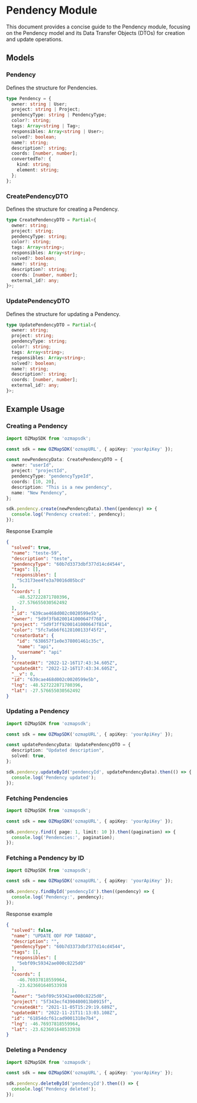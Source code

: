 # Pendency Module

This document provides a concise guide to the Pendency module, focusing on the Pendency model and its Data Transfer Objects (DTOs) for creation and update operations.

## Models

### Pendency

Defines the structure for Pendencies.

```typescript
type Pendency = {
  owner: string | User;
  project: string | Project;
  pendencyType: string | PendencyType;
  color?: string;
  tags: Array<string | Tag>;
  responsibles: Array<string | User>;
  solved?: boolean;
  name?: string;
  description?: string;
  coords: [number, number];
  convertedTo?: {
    kind: string;
    element: string;
  };
};
```

### CreatePendencyDTO

Defines the structure for creating a Pendency.

```typescript
type CreatePendencyDTO = Partial<{
  owner: string;
  project: string;
  pendencyType: string;
  color?: string;
  tags: Array<string>;
  responsibles: Array<string>;
  solved?: boolean;
  name?: string;
  description?: string;
  coords: [number, number];
  external_id?: any;
}>;
```

### UpdatePendencyDTO

Defines the structure for updating a Pendency.

```typescript
type UpdatePendencyDTO = Partial<{
  owner: string;
  project: string;
  pendencyType: string;
  color?: string;
  tags: Array<string>;
  responsibles: Array<string>;
  solved?: boolean;
  name?: string;
  description?: string;
  coords: [number, number];
  external_id?: any;
}>;
```

## Example Usage

### Creating a Pendency

```typescript
import OZMapSDK from 'ozmapsdk';

const sdk = new OZMapSDK('ozmapURL', { apiKey: 'yourApiKey' });

const newPendencyData: CreatePendencyDTO = {
  owner: "userId",
  project: "projectId",
  pendencyType: "pendencyTypeId",
  coords: [10, 20],
  description: "This is a new pendency",
  name: "New Pendency",
};

sdk.pendency.create(newPendencyData).then((pendency) => {
  console.log('Pendency created:', pendency);
});
```
Response Example
```json
{
  "solved": true,
  "name": "teste-59",
  "description": "teste",
  "pendencyType": "60b7d3373dbf377d14cd4544",
  "tags": [],
  "responsibles": [
    "5c3173ee4fe3a70016d05bcd"
  ],
  "coords": [
    -48.527222871780396,
    -27.576655030562492
  ],
  "_id": "639cae468d002c0020599e5b",
  "owner": "5d9f3fb8200141000647f768",
  "project": "5d9f3ff9200141000647f814",
  "color": "5fc7a6b6f6128100133f45f2",
  "creatorData": {
    "id": "638657f1e0e378001461c35c",
    "name": "api",
    "username": "api"
  },
  "createdAt": "2022-12-16T17:43:34.605Z",
  "updatedAt": "2022-12-16T17:43:34.605Z",
  "__v": 0,
  "id": "639cae468d002c0020599e5b",
  "lng": -48.527222871780396,
  "lat": -27.576655030562492
}
```
### Updating a Pendency

```typescript
import OZMapSDK from 'ozmapsdk';

const sdk = new OZMapSDK('ozmapURL', { apiKey: 'yourApiKey' });

const updatePendencyData: UpdatePendencyDTO = {
  description: "Updated description",
  solved: true,
};

sdk.pendency.updateById('pendencyId', updatePendencyData).then(() => {
  console.log('Pendency updated');
});
```

### Fetching Pendencies

```typescript
import OZMapSDK from 'ozmapsdk';

const sdk = new OZMapSDK('ozmapURL', { apiKey: 'yourApiKey' });

sdk.pendency.find({ page: 1, limit: 10 }).then((pagination) => {
  console.log('Pendencies:', pagination);
});
```

### Fetching a Pendency by ID

```typescript
import OZMapSDK from 'ozmapsdk';

const sdk = new OZMapSDK('ozmapURL', { apiKey: 'yourApiKey' });

sdk.pendency.findById('pendencyId').then((pendency) => {
  console.log('Pendency:', pendency);
});
```
Response example
```json
{
  "solved": false,
  "name": "UPDATE ODF POP TABOAO",
  "description": "",
  "pendencyType": "60b7d3373dbf377d14cd4544",
  "tags": [],
  "responsibles": [
    "5ebf09c59342ae000c8225d0"
  ],
  "coords": [
    -46.76937818559964,
    -23.623601640533938
  ],
  "owner": "5ebf09c59342ae000c8225d0",
  "project": "5f343ecf4390400013b0915f",
  "createdAt": "2021-11-05T15:29:19.689Z",
  "updatedAt": "2022-11-21T11:13:03.108Z",
  "id": "61854dcf61cad9001318e7b4",
  "lng": -46.76937818559964,
  "lat": -23.623601640533938
}
```

### Deleting a Pendency

```typescript
import OZMapSDK from 'ozmapsdk';

const sdk = new OZMapSDK('ozmapURL', { apiKey: 'yourApiKey' });

sdk.pendency.deleteById('pendencyId').then(() => {
  console.log('Pendency deleted');
});
```